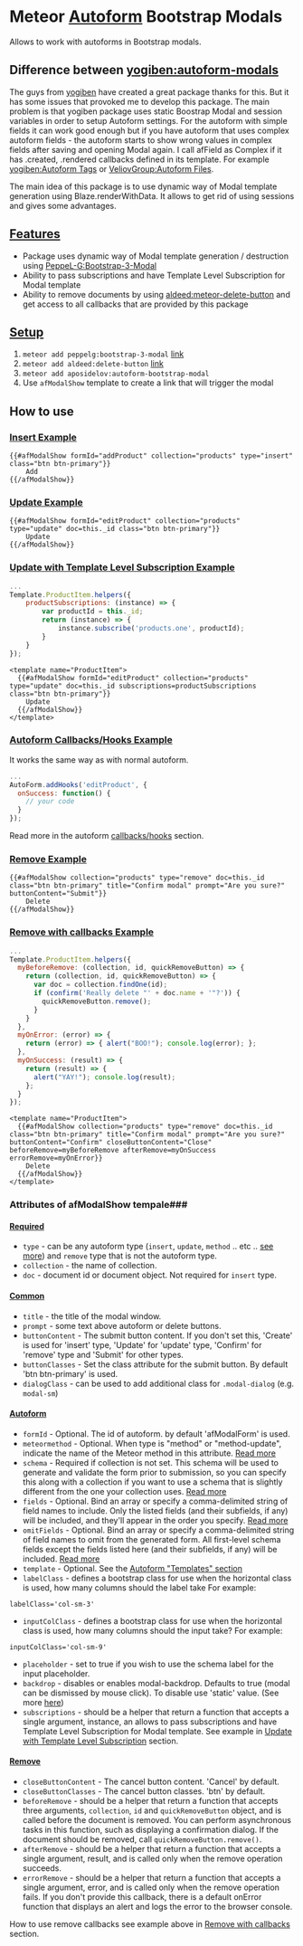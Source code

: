 Meteor [Autoform](https://github.com/aldeed/meteor-autoform) Bootstrap Modals
======================================================================

Allows to work with autoforms in Bootstrap modals.

## Difference between [yogiben:autoform-modals](https://github.com/yogiben/meteor-autoform-modals) ##
The guys from [yogiben](https://github.com/yogiben) have created a great package thanks for this. But it has some issues that provoked me to develop this package. The main problem is that yogiben package uses static Boostrap Modal and session variables in order to setup Autoform settings. For the autoform with simple fields it can work good enough but if you have autoform that uses complex autoform fields - the autoform starts to show wrong values in complex fields after saving and opening Modal again. I call afField as Complex if it has .created, .rendered callbacks defined in its template. For example [yogiben:Autoform Tags](https://github.com/yogiben/meteor-autoform-tags) or [VeliovGroup:Autoform Files](https://github.com/VeliovGroup/meteor-autoform-file).

The main idea of this package is to use dynamic way of Modal template generation using Blaze.renderWithData. It allows to get rid of using sessions and gives some advantages.

## [Features](#features) ##
* Package uses dynamic way of Modal template generation / destruction using [PeppeL-G:Bootstrap-3-Modal](https://github.com/PeppeL-G/bootstrap-3-modal)
* Ability to pass subscriptions and have Template Level Subscription for Modal template
* Ability to remove documents by using [aldeed:meteor-delete-button](https://github.com/aldeed/meteor-delete-button) and get access to all callbacks that are provided by this package

## [Setup](#setup) ##

1. ```meteor add peppelg:bootstrap-3-modal``` [link](https://github.com/PeppeL-G/bootstrap-3-modal)
2. ```meteor add aldeed:delete-button``` [link](https://github.com/aldeed/meteor-delete-button)
3. ```meteor add aposidelov:autoform-bootstrap-modal```
4. Use `afModalShow` template to create a link that will trigger the modal

## How to use ##
### [Insert Example](#insert-example) ###
```meteor
{{#afModalShow formId="addProduct" collection="products" type="insert" class="btn btn-primary"}}
	Add
{{/afModalShow}}
```
### [Update Example](#update-example) ###
```meteor
{{#afModalShow formId="editProduct" collection="products" type="update" doc=this._id class="btn btn-primary"}}
	Update
{{/afModalShow}}
```

### [Update with Template Level Subscription Example](#update-with-template-level-subscription-example) ###
```javascript
...
Template.ProductItem.helpers({
    productSubscriptions: (instance) => {
        var productId = this._id;
        return (instance) => {
            instance.subscribe('products.one', productId);            
        }
    }
});
```
```meteor
<template name="ProductItem">
  {{#afModalShow formId="editProduct" collection="products" type="update" doc=this._id subscriptions=productSubscriptions class="btn btn-primary"}}
  	Update
  {{/afModalShow}}
</template>
```

### [Autoform Callbacks/Hooks Example](#autofrom-callbackshooks-example) ###
It works the same way as with normal autoform.
```javascript
...
AutoForm.addHooks('editProduct', {  
  onSuccess: function() {              
    // your code
  }  
});
```
Read more in the autoform [callbacks/hooks](https://github.com/aldeed/meteor-autoform#callbackshooks) section.


### [Remove Example](#remove-example) ###
```meteor
{{#afModalShow collection="products" type="remove" doc=this._id class="btn btn-primary" title="Confirm modal" prompt="Are you sure?" buttonContent="Submit"}}
	Delete
{{/afModalShow}}
```

### [Remove with callbacks Example](#remove-with-callbacks-example) ###
```javascript
...
Template.ProductItem.helpers({
  myBeforeRemove: (collection, id, quickRemoveButton) => {
    return (collection, id, quickRemoveButton) => {      
      var doc = collection.findOne(id);
      if (confirm('Really delete "' + doc.name + '"?')) {
        quickRemoveButton.remove();
      }
    }
  },
  myOnError: (error) => {
    return (error) => { alert("BOO!"); console.log(error); };
  },
  myOnSuccess: (result) => {
    return (result) => {
      alert("YAY!"); console.log(result);
    };
  }
});
```
```meteor
<template name="ProductItem">
  {{#afModalShow collection="products" type="remove" doc=this._id class="btn btn-primary" title="Confirm modal" prompt="Are you sure?" buttonContent="Confirm" closeButtonContent="Close" beforeRemove=myBeforeRemove afterRemove=myOnSuccess errorRemove=myOnError}}
  	Delete
  {{/afModalShow}}
</template>
```

### Attributes of afModalShow tempale###
#### [Required](#required) ####
* ``type`` - can be any autoform type (``insert``, ``update``, ``method`` .. etc .. [see more](https://github.com/aldeed/meteor-autoform#form-types)) and  ``remove`` type that is not the autoform type.
* ``collection`` - the name of collection.
* `doc` - document id or document object. Not required for `insert` type.

#### [Common](#common) ####
* ``title`` - the title of the modal window.
* ``prompt`` - some text above autoform or delete buttons.
* ``buttonContent`` - The submit button content. If you don't set this, 'Create' is used for 'insert' type, 'Update' for 'update' type, 'Confirm' for 'remove' type and 'Submit' for other types.
* ``buttonClasses`` - Set the class attribute for the submit button. By default 'btn btn-primary' is used.
* ``dialogClass`` - can be used to add additional class for `.modal-dialog` (e.g. `modal-sm`)

#### [Autoform](#autoform) ####
* ``formId`` - Optional. The id of autoform. by default 'afModalForm' is used.
* ``meteormethod`` - Optional. When type is "method" or "method-update", indicate the name of the Meteor method in this attribute. [Read more](https://github.com/aldeed/meteor-autoform#autoform-1)
* ``schema`` - Required if collection is not set. This schema will be used to generate and validate the form prior to submission, so you can specify this along with a collection if you want to use a schema that is slightly different from the one your collection uses. [Read more](https://github.com/aldeed/meteor-autoform#autoform-1)
* ``fields`` - Optional. Bind an array or specify a comma-delimited string of field names to include. Only the listed fields (and their subfields, if any) will be included, and they'll appear in the order you specify. [Read more](https://github.com/aldeed/meteor-autoform#autoform-1)
* ``omitFields`` - Optional. Bind an array or specify a comma-delimited string of field names to omit from the generated form. All first-level schema fields except the fields listed here (and their subfields, if any) will be included. [Read more](https://github.com/aldeed/meteor-autoform#autoform-1)
* ``template`` - Optional. See the [Autoform "Templates" section](https://github.com/aldeed/meteor-autoform#theme-templates)
* ``labelClass`` - defines a bootstrap class for use when the horizontal class is used, how many columns should the label take For example:
```
labelClass='col-sm-3'
```
* ``inputColClass`` - defines a bootstrap class for use when the horizontal class is used, how many columns should the input take? For example:
```
inputColClass='col-sm-9'
```
* ``placeholder`` - set to true if you wish to use the schema label for the input placeholder.
* ``backdrop`` - disables or enables modal-backdrop. Defaults to true (modal can be dismissed by mouse click). To disable use 'static' value. (See more [here](http://getbootstrap.com/javascript/#modals-options))
* ``subscriptions`` - should be a helper that return a function that accepts a single argument, instance, an allows to pass subscriptions and have Template Level Subscription for Modal template. See example in [Update with Template Level Subscription](#update-with-template-level-subscription-example) section.


#### [Remove](#remove) ####
* ``closeButtonContent`` - The cancel button content. 'Cancel' by default.
* ``closeButtonClasses`` - The cancel button classes. 'btn' by default.
* ``beforeRemove`` - should be a helper that return a function that  accepts three arguments, ``collection``, ``id`` and ``quickRemoveButton`` object, and is called before the document is removed. You can perform asynchronous tasks in this function, such as displaying a confirmation dialog. If the document should be removed, call ``quickRemoveButton.remove()``.  
* ``afterRemove`` - should be a helper that return a function that accepts a single argument, result, and is called only when the remove operation succeeds.
* ``errorRemove`` - should be a helper that return a function that accepts a single argument, error, and is called only when the remove operation fails. If you don't provide this callback, there is a default onError function that displays an alert and logs the error to the browser console.

How to use remove callbacks see example above in [Remove with callbacks](#remove-with-callbacks-example) section.
